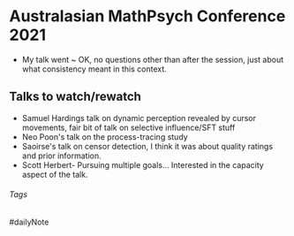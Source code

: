 # Australasian MathPsych Conference 2021

* My talk went \~ OK, no questions other than after the session, just about what consistency meant in this context.

## Talks to watch/rewatch

* Samuel Hardings talk on dynamic perception revealed by cursor movements, fair bit of talk on selective influence/SFT stuff
* Neo Poon's talk on the process-tracing study
* Saoirse's talk on censor detection, I think it was about quality ratings and prior information.
* Scott Herbert- Pursuing multiple goals... Interested in the capacity aspect of the talk.

###### Tags

#dailyNote